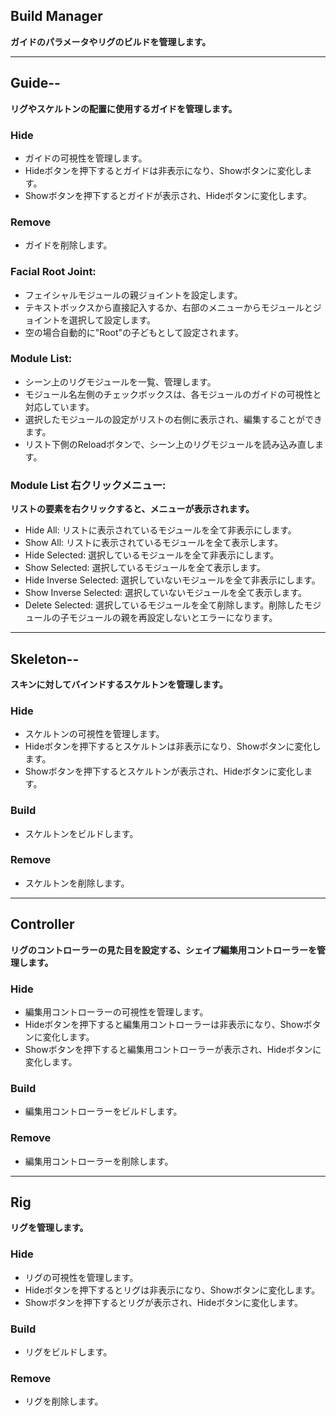 ## Build Manager

**ガイドのパラメータやリグのビルドを管理します。**

---

## Guide--

**リグやスケルトンの配置に使用するガイドを管理します。**

### Hide
- ガイドの可視性を管理します。
- Hideボタンを押下するとガイドは非表示になり、Showボタンに変化します。
- Showボタンを押下するとガイドが表示され、Hideボタンに変化します。

### Remove
- ガイドを削除します。

### Facial Root Joint:
- フェイシャルモジュールの親ジョイントを設定します。
- テキストボックスから直接記入するか、右部のメニューからモジュールとジョイントを選択して設定します。
- 空の場合自動的に"Root"の子どもとして設定されます。

### Module List:
- シーン上のリグモジュールを一覧、管理します。
- モジュール名左側のチェックボックスは、各モジュールのガイドの可視性と対応しています。
- 選択したモジュールの設定がリストの右側に表示され、編集することができます。
- リスト下側のReloadボタンで、シーン上のリグモジュールを読み込み直します。

### Module List 右クリックメニュー:

**リストの要素を右クリックすると、メニューが表示されます。**

- Hide All: リストに表示されているモジュールを全て非表示にします。
- Show All: リストに表示されているモジュールを全て表示します。
- Hide Selected: 選択しているモジュールを全て非表示にします。
- Show Selected: 選択しているモジュールを全て表示します。
- Hide Inverse Selected:  選択していないモジュールを全て非表示にします。
- Show Inverse Selected:  選択していないモジュールを全て表示します。
- Delete Selected: 選択しているモジュールを全て削除します。削除したモジュールの子モジュールの親を再設定しないとエラーになります。

---

## Skeleton--

**スキンに対してバインドするスケルトンを管理します。**

### Hide
- スケルトンの可視性を管理します。
- Hideボタンを押下するとスケルトンは非表示になり、Showボタンに変化します。
- Showボタンを押下するとスケルトンが表示され、Hideボタンに変化します。

### Build
- スケルトンをビルドします。

### Remove
- スケルトンを削除します。

---

## Controller

**リグのコントローラーの見た目を設定する、シェイプ編集用コントローラーを管理します。**

### Hide
- 編集用コントローラーの可視性を管理します。
- Hideボタンを押下すると編集用コントローラーは非表示になり、Showボタンに変化します。
- Showボタンを押下すると編集用コントローラーが表示され、Hideボタンに変化します。

### Build
- 編集用コントローラーをビルドします。

### Remove
- 編集用コントローラーを削除します。

---

## Rig

**リグを管理します。**

### Hide
- リグの可視性を管理します。
- Hideボタンを押下するとリグは非表示になり、Showボタンに変化します。
- Showボタンを押下するとリグが表示され、Hideボタンに変化します。

### Build
- リグをビルドします。

### Remove
- リグを削除します。